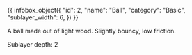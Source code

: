 {{ infobox_object({
	"id": 2,
	"name": "Ball",
	"category": "Basic",
	"sublayer_width": 6,
}) }}

A ball made out of light wood. Slightly bouncy, low friction.

Sublayer depth: 2